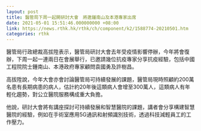 ```yaml
---
layout: post
title: 醫管局下周一起開研討大會　將邀鍾南山及本港專家出席
date: 2021-05-01 15:51:46.000000000 +08:00
link: https://news.rthk.hk/rthk/ch/component/k2/1588774-20210501.htm
categories: rthk
---
```


醫管局行政總裁高拔陞表示，醫管局研討大會去年受疫情影響停辦，今年將會復辦，下周一起一連兩日在會展舉行，已邀請幾位抗疫專家分享抗疫經驗，包括中國工程院院士鍾南山、本港政府專家顧問袁國勇及許樹昌。

高拔陞說，今年大會亦會討論醫管局可持續發展的課題，醫管局現時照顧約200萬名患有長期病患的病人，估計約20年後這類病人會增至300萬人，這類病人有年輕化趨勢，對公立醫院服務構成重大負擔。

他說，研討大會將有講座探討可持續發展和智慧醫院的課題，講者會分享構建智慧醫院的經驗，例如在手術室應用5G通訊和射頻識別技術，透過科技減輕員工的工作壓力。
